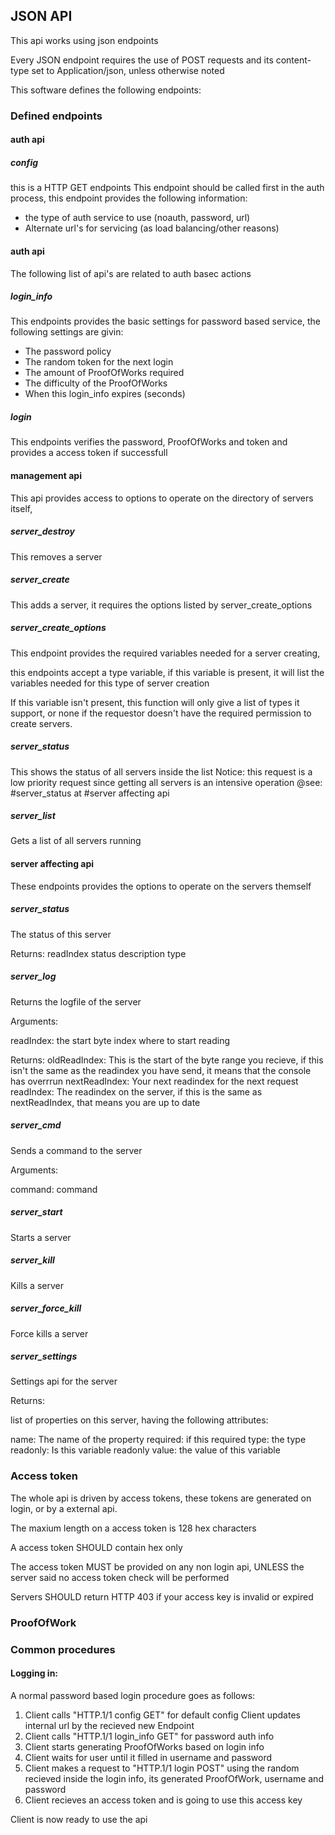 ## JSON API
This api works using json endpoints

Every JSON endpoint requires the use of POST requests and its content-type set to Application/json, unless otherwise noted

This software defines the following endpoints:
### Defined endpoints
#### auth api
##### config
this is a HTTP GET endpoints
This endpoint should be called first in the auth process, this endpoint provides the following information:

* the type of auth service to use (noauth, password, url)
* Alternate url's for servicing (as load balancing/other reasons)
#### auth api
The following list of api's are related to auth basec actions
##### login_info
This endpoints provides the basic settings for password based service, the following settings are givin:

* The password policy
* The random token for the next login
* The amount of ProofOfWorks required
* The difficulty of the ProofOfWorks
* When this login_info expires (seconds)
##### login
This endpoints verifies the password, ProofOfWorks and token and provides a access token if successfull
#### management api
This api provides access to options to operate on the directory of servers itself, 
##### server_destroy
This removes a server
##### server_create
This adds a server, it requires the options listed by server_create_options
##### server_create_options
This endpoint provides the required variables needed for a server creating,

this endpoints accept a type variable, if this variable is present, it will list the variables needed for this type of server creation

If this variable isn't present, this function will only give a list of types it support, or none if the requestor doesn't have the required permission to create servers.
##### server_status
This shows the status of all servers inside the list
Notice: this request is a low priority request since getting all servers is an intensive operation
@see: #server_status at #server affecting api
##### server_list
Gets a list of all servers running
#### server affecting api
These endpoints provides the options to operate on the servers themself
##### server_status
The status of this server

Returns:
readIndex
status
description
type
##### server_log
Returns the logfile of the server

Arguments:

readIndex: the start byte index where to start reading

Returns:
oldReadIndex:
  This is the start of the byte range you recieve, if this isn't the same as the readindex you have send, it means that the console has overrrun
nextReadIndex:
  Your next readindex for the next request
readIndex:
  The readindex on the server, if this is the same as nextReadIndex, that means you are up to date
##### server_cmd
Sends a command to the server

Arguments:

command: command
##### server_start
Starts a server
##### server_kill
Kills a server
##### server_force_kill
Force kills a server
##### server_settings
Settings api for the server

Returns:

list of properties on this server, having the following attributes:

name: The name of the property
required: if this required
type: the type
readonly: Is this variable readonly
value: the value of this variable
### Access token
The whole api is driven by access tokens, these tokens are generated on login, or by a external api.

The maxium length on a access token is 128 hex characters

A access token SHOULD contain hex only

The access token MUST be provided on any non login api, UNLESS the server said no access token check will be performed

Servers SHOULD return HTTP 403 if your access key is invalid or expired
### ProofOfWork
### Common procedures
#### Logging in:

A normal password based login procedure goes as follows:

1. Client calls "HTTP.1/1 config GET" for default config
   Client updates internal url by the recieved new Endpoint
2. Client calls "HTTP.1/1 login_info GET" for password auth info
3. Client starts generating ProofOfWorks based on login info
4. Client waits for user until it filled in username and password
5. Client makes a request to "HTTP.1/1 login POST" using the random recieved inside the login info, its generated ProofOfWork, username and password
6. Client recieves an access token and is going to use this access key

Client is now ready to use the api
